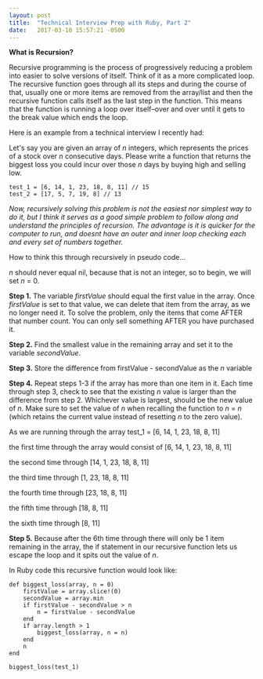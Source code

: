 ```yaml
---
layout: post
title:  "Technical Interview Prep with Ruby, Part 2"
date:   2017-03-10 15:57:21 -0500
---
```


**What is Recursion?**


Recursive programming is the process of progressively reducing a problem into easier to solve versions of itself. Think of it as a more complicated loop. The recursive function goes through all its steps and during the course of that, usually one or more items are removed from the array/list and then the recursive function calls itself as the last step in the function. This means that the function is running a loop over itself–over and over until it gets to the break value which ends the loop.

Here is an example from a technical interview I recently had:

Let's say you are given an array of *n* integers, which represents the prices of a stock over *n* consecutive days. Please write a function that returns the biggest loss you could incur over those *n* days by buying high and selling low.

```
test_1 = [6, 14, 1, 23, 18, 8, 11] // 15
test_2 = [17, 5, 7, 19, 8] // 13
```

*Now, recursively solving this problem is not the easiest nor simplest way to do it, but I think it serves as a good simple problem to follow along and understand the principles of recursion. The advantage is it is quicker for the computer to run, and doesnt have an outer and inner loop checking each and every set of numbers together.* 

How to think this through recursively in pseudo code...

*n* should never equal nil, because that is not an integer, so to begin, we will set 
*n* = 0. 

**Step 1.** The variable *firstValue* should equal the first value in the array. Once *firstValue* is set to that value, we can delete that item from the array, as we no longer need it. 
To solve the problem, only the items that come AFTER that number count. You can only sell something AFTER you have purchased it. 

**Step 2.** Find the smallest value in the remaining array and set it to the variable *secondValue*.

**Step 3.** Store the difference from firstValue - secondValue as the *n* variable 

**Step 4.** Repeat steps 1-3 if the array has more than one item in it. Each time through step 3, check to see that the existing *n* value is larger than the difference from step 2. Whichever value is largest, should be the new value of *n*. Make sure to set the value of *n* when recalling the function to *n* = *n* (which retains the current value instead of resetting *n* to the zero value).

As we are running through the array
test_1 = [6, 14, 1, 23, 18, 8, 11]

the first time through the array would consist of
[6, 14, 1, 23, 18, 8, 11]

the second time through
[14, 1, 23, 18, 8, 11]

the third time through
[1, 23, 18, 8, 11]

the fourth time through
[23, 18, 8, 11]

the fifth time through
[18, 8, 11]

the sixth time through
[8, 11]

**Step 5.** Because after the 6th time through there will only be 1 item remaining in the array, the if statement in our recursive function lets us escape the loop and it spits out the value of *n*.


In Ruby code this recursive function would look like:

```
def biggest_loss(array, n = 0)
    firstValue = array.slice!(0)
    secondValue = array.min
    if firstValue - secondValue > n
        n = firstValue - secondValue
    end
    if array.length > 1
        biggest_loss(array, n = n)
    end
    n
end

biggest_loss(test_1)
```